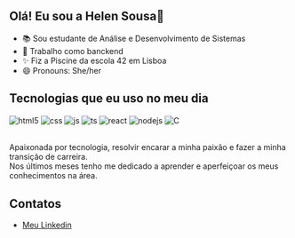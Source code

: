 ##  Olá! Eu sou a Helen Sousa👋

- 📚 Sou estudante de Análise e Desenvolvimento de Sistemas 
- 🌱 Trabalho como banckend
- ✨ Fiz a Piscine da escola 42 em Lisboa 
- 😄 Pronouns: She/her

## Tecnologias que eu uso no meu dia

<div style="display: inline_block">
  <img align="center" alt="html5" src="https://img.shields.io/badge/HTML5-E34F26?style=for-the-badge&logo=html5&logoColor=white" />
  <img align="center" alt="css" src="https://img.shields.io/badge/CSS3-1572B6?style=for-the-badge&logo=css3&logoColor=white" />
  <img align="center" alt="js" src="https://img.shields.io/badge/JavaScript-F7DF1E?style=for-the-badge&logo=javascript&logoColor=black" />
  <img align="center" alt="ts" src="https://img.shields.io/badge/TypeScript-007ACC?style=for-the-badge&logo=typescript&logoColor=white" />
  <img align="center" alt="react" src="https://img.shields.io/badge/React-20232A?style=for-the-badge&logo=react&logoColor=61DAFB" />
  <img align="center" alt="nodejs" src="https://img.shields.io/badge/Node.js-43853D?style=for-the-badge&logo=node.js&logoColor=white" />
  <img align="center" alt="C" src="https://img.shields.io/badge/C-00599C?style=for-the-badge&logo=c&logoColor=white" />
</div><br/>

Apaixonada por tecnologia, resolvir encarar a minha paixão e fazer a minha transição de carreira.<br/>
Nos últimos meses tenho me dedicado a aprender e aperfeiçoar os meus conhecimentos na área.

## Contatos

- [Meu Linkedin](https://www.linkedin.com/in/helen-sousa/)<br/>

<!---
helensousaof/helensousaof is a ✨ special ✨ repository because its `README.md` (this file) appears on your GitHub profile.
You can click the Preview link to take a look at your changes.
--->
